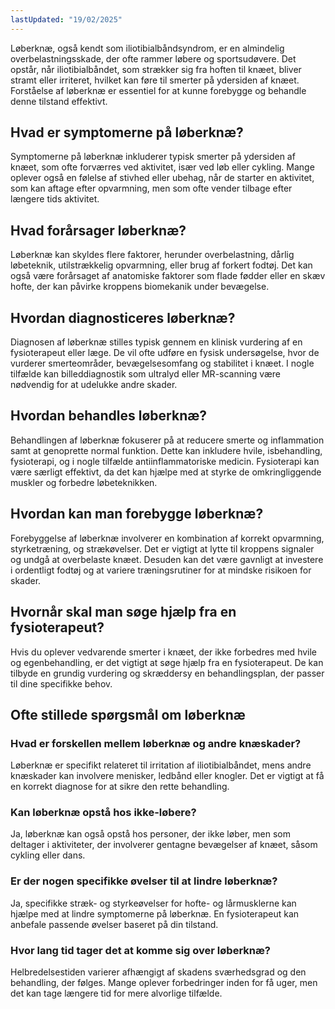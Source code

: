 ```yaml
---
lastUpdated: "19/02/2025"
---
```


Løberknæ, også kendt som iliotibialbåndsyndrom, er en almindelig overbelastningsskade, der ofte rammer løbere og sportsudøvere. Det opstår, når iliotibialbåndet, som strækker sig fra hoften til knæet, bliver stramt eller irriteret, hvilket kan føre til smerter på ydersiden af knæet. Forståelse af løberknæ er essentiel for at kunne forebygge og behandle denne tilstand effektivt.

## Hvad er symptomerne på løberknæ?

Symptomerne på løberknæ inkluderer typisk smerter på ydersiden af knæet, som ofte forværres ved aktivitet, især ved løb eller cykling. Mange oplever også en følelse af stivhed eller ubehag, når de starter en aktivitet, som kan aftage efter opvarmning, men som ofte vender tilbage efter længere tids aktivitet.

## Hvad forårsager løberknæ?

Løberknæ kan skyldes flere faktorer, herunder overbelastning, dårlig løbeteknik, utilstrækkelig opvarmning, eller brug af forkert fodtøj. Det kan også være forårsaget af anatomiske faktorer som flade fødder eller en skæv hofte, der kan påvirke kroppens biomekanik under bevægelse.

## Hvordan diagnosticeres løberknæ?

Diagnosen af løberknæ stilles typisk gennem en klinisk vurdering af en fysioterapeut eller læge. De vil ofte udføre en fysisk undersøgelse, hvor de vurderer smerteområder, bevægelsesomfang og stabilitet i knæet. I nogle tilfælde kan billeddiagnostik som ultralyd eller MR-scanning være nødvendig for at udelukke andre skader.

## Hvordan behandles løberknæ?

Behandlingen af løberknæ fokuserer på at reducere smerte og inflammation samt at genoprette normal funktion. Dette kan inkludere hvile, isbehandling, fysioterapi, og i nogle tilfælde antiinflammatoriske medicin. Fysioterapi kan være særligt effektivt, da det kan hjælpe med at styrke de omkringliggende muskler og forbedre løbeteknikken.

## Hvordan kan man forebygge løberknæ?

Forebyggelse af løberknæ involverer en kombination af korrekt opvarmning, styrketræning, og strækøvelser. Det er vigtigt at lytte til kroppens signaler og undgå at overbelaste knæet. Desuden kan det være gavnligt at investere i ordentligt fodtøj og at variere træningsrutiner for at mindske risikoen for skader.

## Hvornår skal man søge hjælp fra en fysioterapeut?

Hvis du oplever vedvarende smerter i knæet, der ikke forbedres med hvile og egenbehandling, er det vigtigt at søge hjælp fra en fysioterapeut. De kan tilbyde en grundig vurdering og skræddersy en behandlingsplan, der passer til dine specifikke behov.

## Ofte stillede spørgsmål om løberknæ

### Hvad er forskellen mellem løberknæ og andre knæskader?

Løberknæ er specifikt relateret til irritation af iliotibialbåndet, mens andre knæskader kan involvere menisker, ledbånd eller knogler. Det er vigtigt at få en korrekt diagnose for at sikre den rette behandling.

### Kan løberknæ opstå hos ikke-løbere?

Ja, løberknæ kan også opstå hos personer, der ikke løber, men som deltager i aktiviteter, der involverer gentagne bevægelser af knæet, såsom cykling eller dans.

### Er der nogen specifikke øvelser til at lindre løberknæ?

Ja, specifikke stræk- og styrkeøvelser for hofte- og lårmusklerne kan hjælpe med at lindre symptomerne på løberknæ. En fysioterapeut kan anbefale passende øvelser baseret på din tilstand.

### Hvor lang tid tager det at komme sig over løberknæ?

Helbredelsestiden varierer afhængigt af skadens sværhedsgrad og den behandling, der følges. Mange oplever forbedringer inden for få uger, men det kan tage længere tid for mere alvorlige tilfælde.
